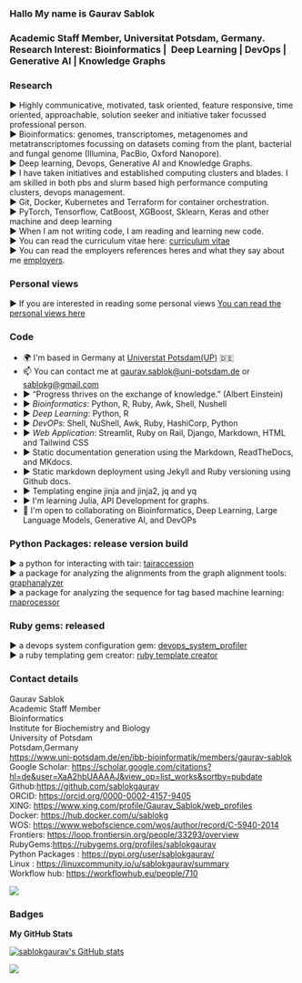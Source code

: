 ### Hallo My name is Gaurav Sablok 
### Academic Staff Member, Universitat Potsdam, Germany. Research Interest: Bioinformatics |  Deep Learning | DevOps | Generative AI | Knowledge Graphs

### Research
▶️ Highly communicative, motivated, task oriented, feature responsive, time oriented, approachable, solution seeker and initiative taker focussed professional person. \
▶️ Bioinformatics: genomes, transcriptomes, metagenomes and metatranscriptomes focussing on datasets coming from the plant, bacterial and fungal genome (Illumina, PacBio, Oxford Nanopore). \
▶️ Deep learning, Devops, Generative AI and Knowledge Graphs. \
▶️ I have taken initiatives and established computing clusters and blades. I am skilled in both pbs and slurm based high performance computing clusters, devops management. \
:arrow_forward:  Git, Docker, Kubernetes and Terraform for container orchestration. \
:arrow_forward: PyTorch, Tensorflow, CatBoost, XGBoost, Sklearn, Keras and other machine and deep learning \
:arrow_forward: When I am not writing code, I am reading and learning new code. \
:arrow_forward: You can read the curriculum vitae here: [curriculum vitae](https://github.com/sablokgaurav/code_quicklook_curriculum_vitae/blob/main/curriculum_vitae/curriculum_vitae_sablokgaurav_2024.pdf) \
▶️ You can read the employers references heres and what they say about me [employers](https://github.com/sablokgaurav/code_quicklook_curriculum_vitae/blob/main/curriculum_vitae/front_letter_references.pdf).

### Personal views 
▶️ If you are interested in reading some personal views [You can read the personal views here](https://github.com/sablokgaurav/code_ethics/blob/main/ethics.md)

### Code 
* 🌍  I'm based in Germany at [Universtat Potsdam(UP)](https://www.uni-potsdam.de/de/) :de:
* 📫  You can contact me at [gaurav.sablok@uni-potsdam.de](mailto:gaurav.sablok@uni-potsdam.de) or [sablokg@gmail.com](mailto:sablokg@gmail.com)
* ▶️ “Progress thrives on the exchange of knowledge.” (Albert Einstein)
* ▶️ *Bioinformatics*: Python, R, Ruby, Awk, Shell, Nushell
* ▶️ *Deep Learning*: Python, R
* ▶️ *DevOPs*: Shell, NuShell, Awk, Ruby, HashiCorp, Python
* ▶️ *Web Application*: Streamlit, Ruby on Rail, Django, Markdown, HTML and Tailwind CSS 
* ▶️ Static documentation generation using the Markdown, ReadTheDocs, and MKdocs.
* ▶️ Static markdown deployment using Jekyll and Ruby versioning using Github docs.
* ▶️ Templating engine jinja and jinja2, jq and yq
* ▶️  I'm learning Julia, API Development for graphs.
* 🤝  I'm open to collaborating on Bioinformatics, Deep Learning, Large Language Models, Generative AI, and DevOPs

### Python Packages: release version build
▶️ a python for interacting with tair: [tairaccession](https://github.com/sablokgaurav/tairaccession) \
▶️ a package for analyzing the alignments from the graph alignment tools: [graphanalyzer](https://github.com/sablokgaurav/graphanalyzer) \
▶️ a package for analyzing the sequence for tag based machine learning: [rnaprocessor](https://github.com/sablokgaurav/rnaprocessor) 

### Ruby gems: released
▶️ a devops system configuration gem: [devops_system_profiler](https://github.com/sablokgaurav/devops-system) \
▶️ a ruby templating gem creator: [ruby template creator](https://github.com/sablokgaurav/ruby_gem_creator) 

### Contact details 
Gaurav Sablok \
Academic Staff Member \
Bioinformatics \
Institute for Biochemistry and Biology \
University of Potsdam \
Potsdam,Germany \
https://www.uni-potsdam.de/en/ibb-bioinformatik/members/gaurav-sablok \
Google Scholar: https://scholar.google.com/citations?hl=de&user=XaA2hbUAAAAJ&view_op=list_works&sortby=pubdate \
Github:https://github.com/sablokgaurav \
ORCID: https://orcid.org/0000-0002-4157-9405 \
XING: https://www.xing.com/profile/Gaurav_Sablok/web_profiles \
Docker: https://hub.docker.com/u/sablokg \
WOS: https://www.webofscience.com/wos/author/record/C-5940-2014 \
Frontiers: https://loop.frontiersin.org/people/33293/overview \
RubyGems:https://rubygems.org/profiles/sablokgaurav \
Python Packages : https://pypi.org/user/sablokgaurav/ \
Linux : https://linuxcommunity.io/u/sablokgaurav/summary \
Workflow hub: https://workflowhub.eu/people/710 

<a href="https://www.github.com/sablokgaurav" target="_blank" rel="noreferrer"><img
src="https://img.shields.io/github/followers/sablokgaurav?logo=github&style=for-the-badge&color=0891b2&labelColor=1c1917" /></a>

### Badges


<b>My GitHub Stats</b>

<a href="http://www.github.com/sablokgaurav"><img src="https://github-readme-stats.vercel.app/api?username=sablokgaurav&show_icons=true&hide=&count_private=true&title_color=0891b2&text_color=ffffff&icon_color=0891b2&bg_color=1c1917&hide_border=true&show_icons=true" alt="sablokgaurav's GitHub stats" /></a>

<a href="http://www.github.com/sablokgaurav"><img src="https://github-readme-streak-stats.herokuapp.com/?user=sablokgaurav&stroke=ffffff&background=1c1917&ring=0891b2&fire=0891b2&currStreakNum=ffffff&currStreakLabel=0891b2&sideNums=ffffff&sideLabels=ffffff&dates=ffffff&hide_border=true" /></a>

